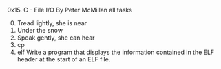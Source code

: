 0x15. C - File I/O
By Peter McMillan all tasks

0. Tread lightly, she is near
1. Under the snow
2. Speak gently, she can hear
3. cp
4. elf Write a program that displays the information contained in the ELF header at the start of an ELF file.
